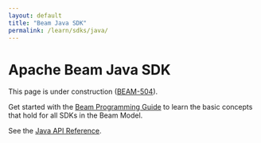 ```yaml
---
layout: default
title: "Beam Java SDK"
permalink: /learn/sdks/java/
---
```

# Apache Beam Java SDK

This page is under construction ([BEAM-504](https://issues.apache.org/jira/browse/BEAM-504)).

Get started with the [Beam Programming Guide](/learn/programming-guide) to learn the basic concepts that hold for all SDKs in the Beam Model.

See the [Java API Reference](/learn/sdks/javadoc/).
